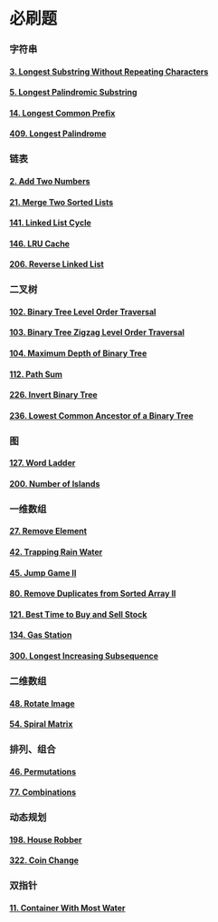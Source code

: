 # 必刷题

### 字符串

#### [3. Longest Substring Without Repeating Characters](https://leetcode.com/problems/longest-substring-without-repeating-characters)

#### [5. Longest Palindromic Substring](https://leetcode.com/problems/longest-palindromic-substring)

#### [14. Longest Common Prefix](https://leetcode.com/problems/longest-common-prefix)

#### [409. Longest Palindrome](https://leetcode.com/problems/longest-palindrome)

### 链表

#### [2. Add Two Numbers](https://leetcode.com/problems/add-two-numbers)

#### [21. Merge Two Sorted Lists](https://leetcode.com/problems/merge-two-sorted-lists)

#### [141. Linked List Cycle](https://leetcode.com/problems/linked-list-cycle)

#### [146. LRU Cache](https://leetcode.com/problems/lru-cache)

#### [206. Reverse Linked List](https://leetcode.com/problems/reverse-linked-list)

### 二叉树

#### [102. Binary Tree Level Order Traversal](https://leetcode.com/problems/binary-tree-level-order-traversal)

#### [103. Binary Tree Zigzag Level Order Traversal](https://leetcode.com/problems/binary-tree-zigzag-level-order-traversal)

#### [104. Maximum Depth of Binary Tree](https://leetcode.com/problems/maximum-depth-of-binary-tree)

#### [112. Path Sum](https://leetcode.com/problems/path-sum)

#### [226. Invert Binary Tree](https://leetcode.com/problems/invert-binary-tree)

#### [236. Lowest Common Ancestor of a Binary Tree](https://leetcode.com/problems/lowest-common-ancestor-of-a-binary-tree)

### 图

#### [127. Word Ladder](https://leetcode.com/problems/word-ladder)

#### [200. Number of Islands](https://leetcode.com/problems/number-of-islands)

### 一维数组

#### [27. Remove Element](https://leetcode.com/problems/remove-element)

#### [42. Trapping Rain Water](https://leetcode.com/problems/trapping-rain-water)

#### [45. Jump Game II](https://leetcode.com/problems/jump-game-ii)

#### [80. Remove Duplicates from Sorted Array II](https://leetcode.com/problems/remove-duplicates-from-sorted-array-ii)

#### [121. Best Time to Buy and Sell Stock](https://leetcode.com/problems/best-time-to-buy-and-sell-stock)

#### [134. Gas Station](https://leetcode.com/problems/gas-station)

#### [300. Longest Increasing Subsequence](https://leetcode.com/problems/longest-increasing-subsequence/)

### 二维数组

#### [48. Rotate Image](https://leetcode.com/problems/rotate-image)

#### [54. Spiral Matrix](https://leetcode.com/problems/spiral-matrix)

### 排列、组合

#### [46. Permutations](https://leetcode.com/problems/permutations)

#### [77. Combinations](https://leetcode.com/problems/combinations)

### 动态规划

#### [198. House Robber](https://leetcode.com/problems/house-robber)

#### [322. Coin Change](https://leetcode.com/problems/coin-change)

### 双指针

#### [11. Container With Most Water](https://leetcode.com/problems/container-with-most-water)


